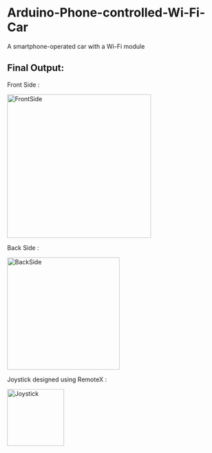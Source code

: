 # Arduino-Phone-controlled-Wi-Fi-Car
A smartphone-operated car with a Wi-Fi module

## Final Output:
Front Side :

<img width="334" alt="FrontSide" src="https://github.com/user-attachments/assets/c00ec7a2-9fc5-40a2-a08e-0e67ce2dd8c8">

Back Side :

<img width="261" alt="BackSide" src="https://github.com/user-attachments/assets/72aa13a0-37e4-4e95-87c0-6093a6acd967">


Joystick designed using RemoteX :

<img width="132" alt="Joystick" src="https://github.com/user-attachments/assets/0dc734c4-3cca-423d-b82a-383c6a865d71">

